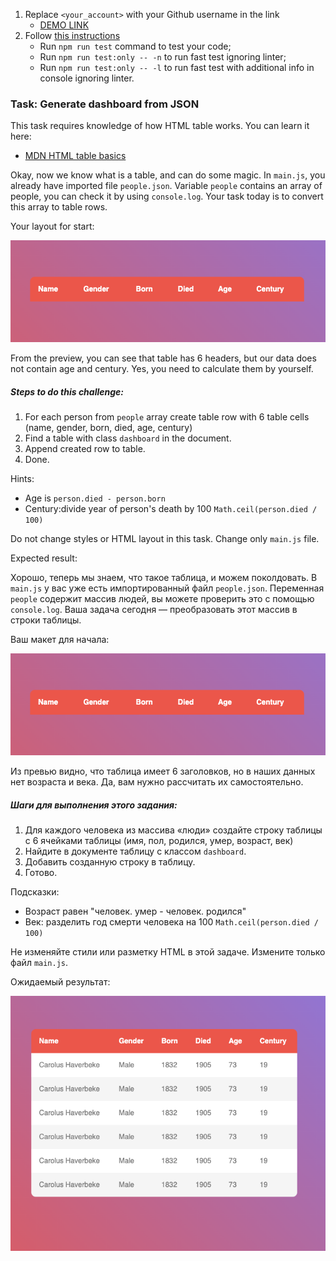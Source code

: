 1. Replace `<your_account>` with your Github username in the link
    - [DEMO LINK](https://yevhenii-stanchenko.github.io/js_task_generate_table_DOM/)
2. Follow [this instructions](https://mate-academy.github.io/layout_task-guideline/)
    - Run `npm run test` command to test your code;
    - Run `npm run test:only -- -n` to run fast test ignoring linter;
    - Run `npm run test:only -- -l` to run fast test with additional info in console ignoring linter.

### Task: Generate dashboard from JSON

This task requires knowledge of how HTML table works. You can learn it here:
 - [MDN HTML table basics](https://developer.mozilla.org/en-US/docs/Learn/HTML/Tables/Basics)

Okay, now we know what is a table, and can do some magic.
In `main.js`, you already have imported file `people.json`. Variable `people` contains an array of people, you can check it by using `console.log`.
Your task today is to convert this array to table rows.

Your layout for start: 

![Preview](./src/images/preview.png)

From the preview, you can see that table has 6 headers, but our data does not contain age and century. Yes, you need to calculate them by yourself.
 
##### Steps to do this challenge:
1) For each person from `people` array create table row with 6 table cells (name, gender, born, died, age, century)
2) Find a table with class `dashboard` in the document.
3) Append created row to table.
4) Done.

Hints:
- Age is `person.died - person.born`
- Century:divide year of person's death by 100 `Math.ceil(person.died / 100)`

Do not change styles or HTML layout in this task. Change only `main.js` file.

Expected result:


Хорошо, теперь мы знаем, что такое таблица, и можем поколдовать.
В `main.js` у вас уже есть импортированный файл `people.json`. Переменная `people` содержит массив людей, вы можете проверить это с помощью `console.log`.
Ваша задача сегодня — преобразовать этот массив в строки таблицы.

Ваш макет для начала:

![Предварительный просмотр](./src/images/preview.png)

Из превью видно, что таблица имеет 6 заголовков, но в наших данных нет возраста и века. Да, вам нужно рассчитать их самостоятельно.
 
##### Шаги для выполнения этого задания:
1) Для каждого человека из массива «люди» создайте строку таблицы с 6 ячейками таблицы (имя, пол, родился, умер, возраст, век)
2) Найдите в документе таблицу с классом `dashboard`.
3) Добавить созданную строку в таблицу.
4) Готово.

Подсказки:
- Возраст равен "человек. умер - человек. родился"
- Век: разделить год смерти человека на 100 `Math.ceil(person.died / 100)`

Не изменяйте стили или разметку HTML в этой задаче. Измените только файл `main.js`.

Ожидаемый результат:

![Preview](./src/images/reference.png)
